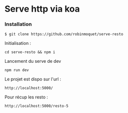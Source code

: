 # Serve http via koa

### Installation

```
$ git clone https://github.com/robinmoquet/serve-resto
```

Initialisation : 
```
cd serve-resto && npm i
```

Lancement du serve de dev
```
npm run dev
```

Le projet est dispo sur l'url : 
```
http://localhost:5000/
```

Pour récup les resto : 
```
http://localhost:5000/resto-5
```